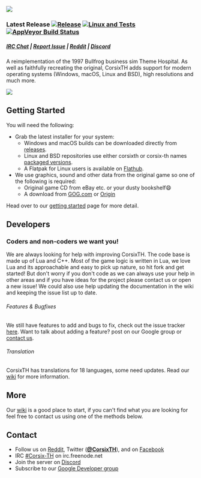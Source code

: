![](http://i.imgur.com/fYp148T.jpg)
### Latest Release [![Release](https://img.shields.io/github/release/CorsixTH/CorsixTH.svg?colorB=green)](https://github.com/CorsixTH/CorsixTH/releases) [![Linux and Tests](https://github.com/CorsixTH/CorsixTH/workflows/Linux%20and%20Tests/badge.svg)](https://github.com/CorsixTH/CorsixTH/actions?query=workflow%3A%22Linux+%26+Tests%22) [![AppVeyor Build Status](https://ci.appveyor.com/api/projects/status/github/CorsixTH/CorsixTH?branch=master&svg=true)](https://ci.appveyor.com/project/TheCycoONE/corsixth)

##### [IRC Chat](http://webchat.freenode.net/?channels=corsix-th) | [Report Issue](https://github.com/CorsixTH/CorsixTH/issues/new) | [Reddit](http://www.reddit.com/r/corsixth) | [Discord](https://discord.gg/Mxeztvh)

A reimplementation of the 1997 Bullfrog business sim Theme Hospital. As well as faithfully recreating the original, CorsixTH adds support for modern operating systems (Windows, macOS, Linux and BSD), high resolutions and much more.

![](http://i.imgur.com/qHV60Ui.png)


## Getting Started ##

You will need the following:

- Grab the latest installer for your system:
   - Windows and macOS builds can be downloaded directly from [releases](https://github.com/CorsixTH/CorsixTH/releases).
   - Linux and BSD repositories use either corsixth or corsix-th names [packaged versions](https://repology.org/metapackage/corsixth).
   - A Flatpak for Linux users is available on [Flathub](https://flathub.org/apps/details/com.corsixth.corsixth).
- We use graphics, sound and other data from the original game so one of the following is required:
   - Original game CD from eBay etc. or your dusty bookshelf:smile:
   - A download from [GOG.com](http://www.gog.com/game/theme_hospital) or [Origin](https://www.origin.com/en-gb/store/buy/theme-hospital-origin/pc-download/base-game/standard-edition)

 Head over to our [getting started](https://github.com/CorsixTH/CorsixTH/wiki/Getting-Started) page for more detail.
 
## Developers
### Coders and non-coders we want you!

We are always looking for help with improving CorsixTH. The code base is made up of Lua and C++. Most of the game logic is written in Lua, we love Lua and its approachable and easy to pick up nature, so hit fork and get started! But don't worry if you don't code as we can always use your help in other areas and if you have ideas for the project please contact us or open a new issue! We could also use help updating the documentation in the wiki and keeping the issue list up to date.


###### Features & Bugfixes ######
We still have features to add and bugs to fix, check out the issue tracker [here](https://github.com/CorsixTH/CorsixTH/issues). Want to talk about adding a feature? post on our Google group or [contact us](#Contact).

###### Translation ######
CorsixTH has translations for 18 languages, some need updates. Read our [wiki](https://github.com/CorsixTH/CorsixTH/wiki/Localization) for more information.

## More

Our [wiki](https://github.com/CorsixTH/CorsixTH/wiki) is a good place to start, if you can't find what you are looking for feel free to contact us using one of the methods below.

## Contact

- Follow us on [Reddit](https://www.reddit.com/r/corsixth), Twitter ([**@CorsixTH**](https://twitter.com/CorsixTH)), and on [Facebook](https://facebook.com/CorsixTH)
- IRC [#Corsix-TH](https://webchat.freenode.net/#corsix-th) on irc.freenode.net
- Join the server on [Discord](https://discord.gg/Mxeztvh)
- Subscribe to our [Google Developer group](http://groups.google.com/group/corsix-th-dev)
